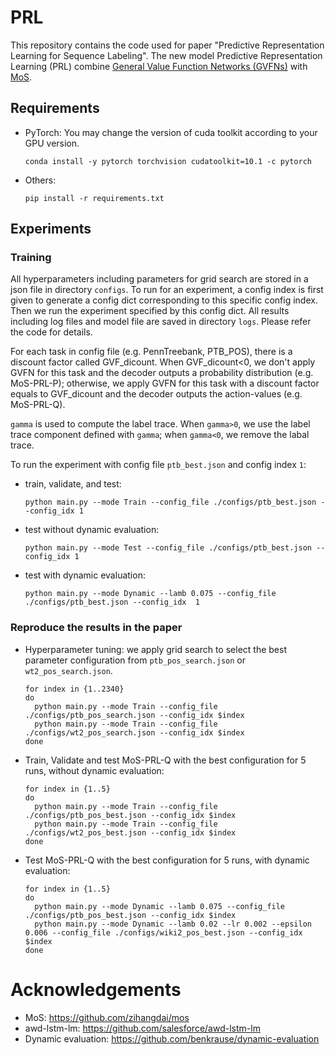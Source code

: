 # PRL

This repository contains the code used for paper "Predictive Representation Learning for Sequence Labeling". The new model Predictive Representation Learning (PRL) combine [General Value Function Networks (GVFNs)](https://arxiv.org/abs/1807.06763) with [MoS](https://github.com/zihangdai/mos).

## Requirements

- PyTorch: You may change the version of cuda toolkit according to your GPU version.

  ```conda install -y pytorch torchvision cudatoolkit=10.1 -c pytorch```

- Others:

  ```pip install -r requirements.txt```


## Experiments

### Training

All hyperparameters including parameters for grid search are stored in a json file in directory `configs`. To run for an experiment, a config index is first given to generate a config dict corresponding to this specific config index. Then we run the experiment specified by this config dict. All results including log files and model file are saved in directory `logs`. Please refer the code for details.

For each task in config file (e.g. PennTreebank, PTB_POS), there is a discount factor called GVF_dicount. When GVF_dicount<0, we don't apply GVFN for this task and the decoder outputs a probability distribution (e.g. MoS-PRL-P); otherwise, we apply GVFN for this task with a discount factor equals to GVF_dicount and the decoder outputs the action-values (e.g. MoS-PRL-Q).

`gamma` is used to compute the label trace. When `gamma>0`, we use the label trace component defined with `gamma`; when `gamma<0`, we remove the labal trace.

To run the experiment with config file `ptb_best.json` and config index `1`:

- train, validate, and test:

  ```python main.py --mode Train --config_file ./configs/ptb_best.json --config_idx 1```

- test without dynamic evaluation:
  
  ```python main.py --mode Test --config_file ./configs/ptb_best.json --config_idx 1```

- test with dynamic evaluation:

  ```python main.py --mode Dynamic --lamb 0.075 --config_file ./configs/ptb_best.json --config_idx  1```

### Reproduce the results in the paper
  - Hyperparameter tuning: we apply grid search to select the best parameter configuration from `ptb_pos_search.json` or `wt2_pos_search.json`.
    ```
    for index in {1..2340}
    do
      python main.py --mode Train --config_file ./configs/ptb_pos_search.json --config_idx $index
      python main.py --mode Train --config_file ./configs/wt2_pos_search.json --config_idx $index
    done
    ```
  
  - Train, Validate and test MoS-PRL-Q with the best configuration for 5 runs, without dynamic evaluation:
    ```
    for index in {1..5}
    do
      python main.py --mode Train --config_file ./configs/ptb_pos_best.json --config_idx $index
      python main.py --mode Train --config_file ./configs/wt2_pos_best.json --config_idx $index
    done
    ```

  - Test MoS-PRL-Q with the best configuration for 5 runs, with dynamic evaluation:
    ```
    for index in {1..5}
    do
      python main.py --mode Dynamic --lamb 0.075 --config_file ./configs/ptb_pos_best.json --config_idx $index
      python main.py --mode Dynamic --lamb 0.02 --lr 0.002 --epsilon 0.006 --config_file ./configs/wiki2_pos_best.json --config_idx $index
    done
    ```
  

# Acknowledgements
- MoS: https://github.com/zihangdai/mos
- awd-lstm-lm: https://github.com/salesforce/awd-lstm-lm
- Dynamic evaluation: https://github.com/benkrause/dynamic-evaluation